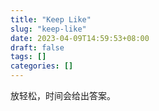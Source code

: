 ```yaml
---
title: "Keep Like"
slug: "keep-like"
date: 2023-04-09T14:59:53+08:00
draft: false
tags: []
categories: []
---
```


放轻松，时间会给出答案。
